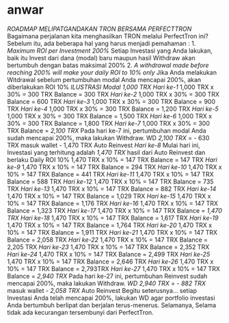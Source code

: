 # anwar
*ROADMAP MELIPATGANDAKAN TRON BERSAMA PERFECTTRON*  Bagaimana perjalanan kita menghasilkan TRON melalui PerfectTron ini?  Sebelum itu, ada beberapa hal yang harus menjadi pemahaman : 1. _Maximum ROI per Investment 200%_ Setiap Investasi yang Anda lakukan, baik itu Invest dari dana (modal) baru maupun hasil Withdraw akan bertumbuh dengan batas maksimal 200%  2. _A withdrawal made before reaching 200% will make your daily ROI to 10% only_ Jika Anda melakukan Witdrawal sebelum pertumbuhan modal Anda mencapai 200%, akan diberlakukan ROI 10%  *ILUSTRASI Modal 1,000 TRX*  *Hari ke-1* 1,000 TRX x 30% = 300 TRX Balance = 300 TRX  *Hari ke-2* 1,000 TRX x 30% = 300 TRX Balance = 600 TRX  *Hari ke-3* 1,000 TRX x 30% = 300 TRX Balance = 900 TRX  *Hari ke-4* 1,000 TRX x 30% = 300 TRX Balance = 1,200 TRX  *Hari ke-5* 1,000 TRX x 30% = 300 TRX Balance = 1,500 TRX  *Hari ke-6* 1,000 TRX x 30% = 300 TRX Balance = 1,800 TRX  *Hari ke-7* 1,000 TRX x 30% = 300 TRX Balance = *2,100 TRX*  Pada hari ke-7 ini, pertumbuhan modal Anda sudah mencapai 200%, maka lakukan Withdraw.  WD *2,100 TRX* =   - 630 TRX  masuk wallet   - 1,470 TRX  Auto Reinvest  *Hari ke-8* Mulai hari ini, Investasi yang terhitung adalah *1,470 TRX* hasil dari Auto Reinvest dan berlaku Daily ROI 10%  1,470 TRX x 10% = 147 TRX Balance = 147 TRX  *Hari ke-9* 1,470 TRX x 10% = 147 TRX Balance = 294 TRX  *Hari ke-10* 1,470 TRX x 10% = 147 TRX Balance = 441 TRX  *Hari ke-11* 1,470 TRX x 10% = 147 TRX Balance = 588 TRX  *Hari ke-12* 1,470 TRX x 10% = 147 TRX Balance = 735 TRX  *Hari ke-13* 1,470 TRX x 10% = 147 TRX Balance = 882 TRX  *Hari ke-14* 1,470 TRX x 10% = 147 TRX Balance = 1,029 TRX  *Hari ke-15* 1,470 TRX x 10% = 147 TRX Balance = 1,176 TRX  *Hari ke-16* 1,470 TRX x 10% = 147 TRX Balance = 1,323 TRX  *Hari ke-17* 1,470 TRX x 10% = 147 TRX Balance = *1,470 TRX*  *Hari ke-18* 1,470 TRX x 10% = 147 TRX Balance = 1,617 TRX  *Hari ke-19* 1,470 TRX x 10% = 147 TRX Balance = 1,764 TRX  *Hari ke-20* 1,470 TRX x 10% = 147 TRX Balance = 1,911 TRX  *Hari ke-21* 1,470 TRX x 10% = 147 TRX Balance = 2,058 TRX  *Hari ke-22* 1,470 TRX x 10% = 147 TRX Balance = 2,205 TRX  *Hari ke-23* 1,470 TRX x 10% = 147 TRX Balance = 2,352 TRX  *Hari ke-24* 1,470 TRX x 10% = 147 TRX Balance = 2,499 TRX  *Hari ke-25* 1,470 TRX x 10% = 147 TRX Balance = 2,646 TRX  *Hari ke-26* 1,470 TRX x 10% = 147 TRX Balance = 2,793TRX  *Hari ke-27* 1,470 TRX x 10% = 147 TRX Balance = *2,940 TRX*  Pada hari ke-27 ini, pertumbuhan Reinvest sudah mencapai 200%, maka lakukan Withdraw.  *WD 2,940 TRX* =    -  *882 TRX*  masuk wallet    -  *2,058 TRX*  Auto Reinvest  Begitu seterusnya... setiap Investasi Anda telah mencapai 200%, lakukan WD agar portfolio investasi Anda bertumbuh berlipat dan berjalan terus-menerus.  Selamanya, Selama tidak ada kecurangan tersembunyi dari PerfectTron.
